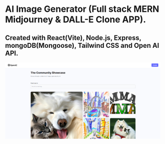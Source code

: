 # AI Image Generator (Full stack MERN Midjourney & DALL-E Clone APP).

## Created with React(Vite), Node.js, Express, mongoDB(Mongoose), Tailwind CSS and Open AI API.

<img src='preview.jpg' alt='preview' />
